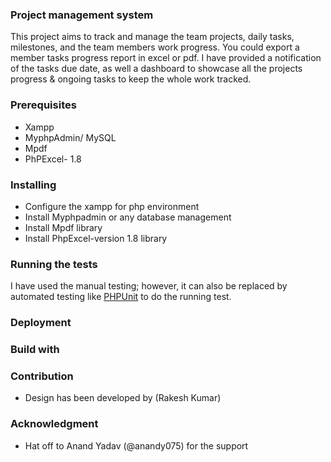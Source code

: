 ### Project management system
This project aims to track and manage the team projects, daily tasks, milestones, and the team members work progress. You could export a member tasks progress report in excel or pdf. I have provided a notification of the tasks due date, as well a dashboard to showcase all the projects progress & ongoing tasks to keep the whole work tracked. 

### Prerequisites
- Xampp
- MyphpAdmin/ MySQL 
- Mpdf
- PhPExcel- 1.8

### Installing
- Configure the xampp for php environment 
- Install Myphpadmin or any database management 
- Install Mpdf library 
- Install PhpExcel-version 1.8 library

### Running the tests

I have used the manual testing; however, it can also be replaced by automated testing like [PHPUnit](https://phpunit.de/) to do the running test. 

### Deployment



### Build with



### Contribution 
- Design has been developed by (Rakesh Kumar)

### Acknowledgment
- Hat off to Anand Yadav (@anandy075) for the support 
